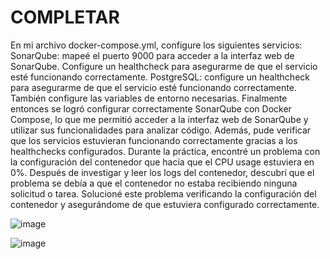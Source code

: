 # COMPLETAR

En mi archivo docker-compose.yml, configure los siguientes servicios:
SonarQube: mapeé el puerto 9000 para acceder a la interfaz web de SonarQube. Configure un healthcheck para asegurarme de que el servicio esté funcionando correctamente.
PostgreSQL: configure un healthcheck para asegurarme de que el servicio esté funcionando correctamente. También configure las variables de entorno necesarias.
Finalmente entonces se logró configurar correctamente SonarQube con Docker Compose, lo que me permitió acceder a la interfaz web de SonarQube y utilizar sus funcionalidades para analizar código. Además, pude verificar que los servicios estuvieran funcionando correctamente gracias a los healthchecks configurados.
Durante la práctica, encontré un problema con la configuración del contenedor que hacía que el CPU usage estuviera en 0%. Después de investigar y leer los logs del contenedor, descubrí que el problema se debía a que el contenedor no estaba recibiendo ninguna solicitud o tarea. Solucioné este problema verificando la configuración del contenedor y asegurándome de que estuviera configurado correctamente.

![image](https://github.com/jossC11/2024A-ISWD633-Practica5/assets/94476123/f28180ad-2d5f-4f12-984f-0bbbdad6e2bc)


![image](https://github.com/jossC11/2024A-ISWD633-Practica5/assets/94476123/6af14411-6e29-418e-812b-608ff8dba923)

